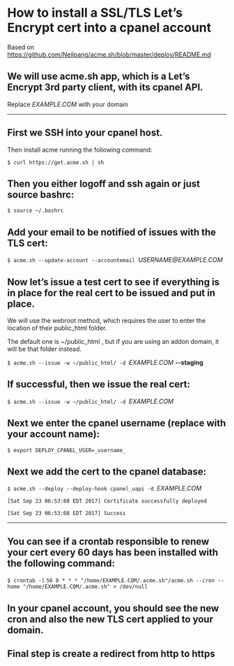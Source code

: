 # How to install a SSL/TLS Let’s Encrypt cert into a cpanel account
Based on https://github.com/Neilpang/acme.sh/blob/master/deploy/README.md

## We will use acme.sh app, which is a Let’s Encrypt 3rd party client, with its cpanel API.
Replace _EXAMPLE.COM_ with your domain
***

## First we SSH into your cpanel host.
Then install acme running the following command:

`$ curl https://get.acme.sh | sh`

## Then you either logoff and ssh again or just source bashrc:

`$ source ~/.bashrc`

## Add your email to be notified of issues with the TLS cert:

`$ acme.sh --update-account --accountemail `_USERNAME@EXAMPLE.COM_

## Now let’s issue a test cert to see if everything is in place for the real cert to be issued and put in place.
We will use the webroot method, which requires the user to enter the location of their public_html folder. 

The default one is ~/public_html , but if you are using an addon domain, it will be that folder instead.

`$ acme.sh --issue -w ~/public_html/ -d `_EXAMPLE.COM_ **--staging**

## If successful, then we issue the real cert:
`$ acme.sh --issue -w ~/public_html/ -d `_EXAMPLE.COM_

## Next we enter the cpanel username (replace with your account name):
`$ export DEPLOY_CPANEL_USER=_username_`

## Next we add the cert to the cpanel database:
`$ acme.sh --deploy --deploy-hook cpanel_uapi -d `_EXAMPLE.COM_

`[Sat Sep 23 06:53:08 EDT 2017] Certificate successfully deployed`

`[Sat Sep 23 06:53:08 EDT 2017] Success`

***

## You can see if a crontab responsible to renew your cert every 60 days has been installed with the following command:
`$ crontab -l`
`56 0 * * * "/home/EXAMPLE.COM/.acme.sh"/acme.sh --cron --home "/home/EXAMPLE.COM/.acme.sh" > /dev/null`

## In your cpanel account, you should see the new cron and also the new TLS cert applied to your domain.

## **Final step is create a redirect from http to https**
